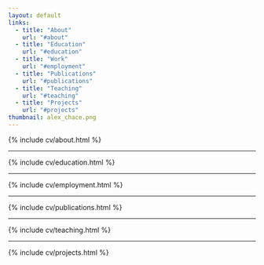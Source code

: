 ```yaml
---
layout: default
links:
  - title: "About"
    url: "#about"
  - title: "Education"
    url: "#education"
  - title: "Work"
    url: "#employment"
  - title: "Publications"
    url: "#publications"
  - title: "Teaching"
    url: "#teaching"
  - title: "Projects"
    url: "#projects"
thumbnail: alex_chace.png
---
```


{% include cv/about.html %}
<hr class="separator">

{% include cv/education.html %}
<hr class="separator">

{% include cv/employment.html %}
<hr class="separator">

{% include cv/publications.html %}
<hr class="separator">

{% include cv/teaching.html %}
<hr class="separator">

{% include cv/projects.html %}

